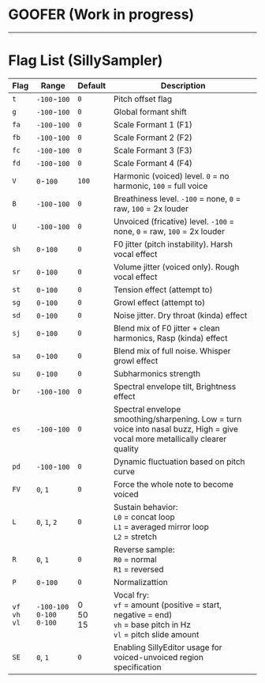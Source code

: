# GOOFER (Work in progress)
___
# Flag List (SillySampler)

| Flag | Range    | Default | Description |
|------|----------|---------|-------------|
| `t`  | `-100`-`100`  | `0`   | Pitch offset flag |
| `g`  | `-100`-`100`  | `0` | Global formant shift  |
| `fa` | `-100`-`100`  | `0` | Scale Formant 1 (F1)  |
| `fb` | `-100`-`100`  | `0` | Scale Formant 2 (F2)  |
| `fc` | `-100`-`100`  | `0` | Scale Formant 3 (F3)  |
| `fd` | `-100`-`100`  | `0` | Scale Formant 4 (F4)  |
| `V`  | `0`-`100`     | `100` | Harmonic (voiced) level. `0` = no harmonic, `100` = full voice |
| `B`  | `-100`-`100`  | `0`   | Breathiness level. `-100` = none, `0` = raw, `100` = 2x louder |
| `U`  | `-100`-`100`  | `0`   | Unvoiced (fricative) level. `-100` = none, `0` = raw, `100` = 2x louder |
| `sh` | `0`-`100`     | `0`   | F0 jitter (pitch instability). Harsh vocal effect |
| `sr` | `0`-`100`     | `0`   | Volume jitter (voiced only). Rough vocal effect |
| `st` | `0`-`100`     | `0`   | Tension effect (attempt to) |
| `sg` | `0`-`100`     | `0`   | Growl effect (attempt to) |
| `sd` | `0`-`100`     | `0`   | Noise jitter. Dry throat (kinda) effect |
| `sj` | `0`-`100`     | `0`   | Blend mix of F0 jitter + clean harmonics, Rasp (kinda) effect |
| `sa` | `0`-`100`     | `0`   | Blend mix of full noise. Whisper growl effect |
| `su` | `0`-`100`     | `0`   | Subharmonics strength |
| `br` | `-100`-`100`  | `0`   | Spectral envelope tilt, Brightness effect |
| `es` | `-100`-`100`  | `0`   | Spectral envelope smoothing/sharpening. Low = turn voice into nasal buzz, High = give vocal more metallically clearer quality |
| `pd` | `-100`-`100`  | `0`   | Dynamic fluctuation based on pitch curve |
| `FV`  | `0`, `1`     | `0`   | Force the whole note to become voiced |
| `L`  | `0`, `1`, `2` | `0`   | Sustain behavior: <br> `L0` = concat loop <br> `L1` = averaged mirror loop <br> `L2` = stretch|
| `R`  | `0`, `1`      | `0`   | Reverse sample: <br> `R0` = normal <br> `R1` = reversed |
| `P`  | `0`-`100`      | `0`  | Normalizattion |
| `vf`<br>`vh`<br>`vl` | `-100-100`<br>`0-100`<br>`0-100` | 0<br>50<br>15 | Vocal fry: <br>`vf` = amount (positive = start, negative = end) <br>`vh` = base pitch in Hz <br>`vl` = pitch slide amount |
| `SE`  | `0`, `1`      | `0`   | Enabling SillyEditor usage for voiced-unvoiced region specification |
